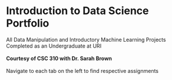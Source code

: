 # Introduction to Data Science Portfolio


All Data Manipulation and Introductory Machine Learning Projects Completed as an Undergraduate at URI <br>
<br>
**Courtesy of CSC 310 with Dr. Sarah Brown** <br>
<br>
Navigate to each tab on the left to find respective assignments

